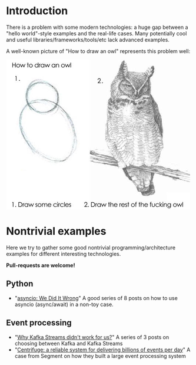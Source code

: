 # Introduction

There is a problem with some modern technologies: a huge gap between a "hello world"-style examples and the real-life cases. Many potentially cool and useful libraries/frameworks/tools/etc lack advanced examples. 

A well-known picture of "How to draw an owl" represents this problem well:

![](https://github.com/che-shr-cat/awesome-nontrivial-examples/blob/master/owl.jpg?raw=true)


# Nontrivial examples

Here we try to gather some good nontrivial programming/architecture examples for different interesting technologies.

**Pull-requests are welcome!**

## Python

* "[asyncio: We Did It Wrong](https://www.roguelynn.com/words/asyncio-we-did-it-wrong/)" A good series of 8 posts on how to use asyncio (async/await) in a non-toy case.

## Event processing

* "[Why Kafka Streams didn't work for us?](https://aseigneurin.github.io/2017/08/04/why-kafka-streams-didnt-work-for-us-part-1.html)" A series of 3 posts on choosing between Kafka and Kafka Streams
* "[Centrifuge: a reliable system for delivering billions of events per day](https://segment.com/blog/introducing-centrifuge/)" A case from Segment on how they built a large event processing system



